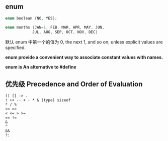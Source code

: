 ## enum

```c
enum boolean {NO, YES};

enum months {JAN=1, FEB, MAR, APR, MAY, JUN,
            JUL, AUG, SEP, OCT, NOV, DEC}
```

默认 enum 中第一个的值为 0, the next 1, and so on, unless explicit values are specified.

**enum provide a convenient way to associate constant values with names.**

**enum is An alternative to #define**

## 优先级 Precedence and Order of Evaluation

```
() [] -> .
! ++ -- + - * & (type) sizeof
* / %
<< >>
< <= > >=
== !=
&
^
&&
?:
```
